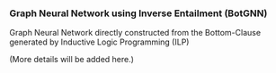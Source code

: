 ### Graph Neural Network using Inverse Entailment (BotGNN)

Graph Neural Network directly constructed from the Bottom-Clause generated by Inductive Logic Programming (ILP)

(More details will be added here.)
